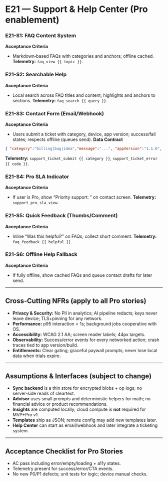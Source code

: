 # E21 — Support & Help Center (Pro enablement)

### E21-S1: FAQ Content System
**Acceptance Criteria**
- Markdown‑based FAQs with categories and anchors; offline cached.
**Telemetry:** `faq_view {{ topic }}`.

### E21-S2: Searchable Help
**Acceptance Criteria**
- Local search across FAQ titles and content; highlights and anchors to sections.
**Telemetry:** `faq_search {{ query }}`.

### E21-S3: Contact Form (Email/Webhook)
**Acceptance Criteria**
- Users submit a ticket with category, device, app version; success/fail states; respects offline (queues send).
**Data Contract**
```json
{ "category":"billing|bug|idea","message":"...", "appVersion":"1.1.0", "device":"..." }
```
**Telemetry:** `support_ticket_submit {{ category }}`, `support_ticket_error {{ code }}`.

### E21-S4: Pro SLA Indicator
**Acceptance Criteria**
- If user is Pro, show “Priority support: <target SLA>” on contact screen.
**Telemetry:** `support_pro_sla_view`.

### E21-S5: Quick Feedback (Thumbs/Comment)
**Acceptance Criteria**
- Inline “Was this helpful?” on FAQs; collect short comment.
**Telemetry:** `faq_feedback {{ helpful }}`.

### E21-S6: Offline Help Fallback
**Acceptance Criteria**
- If fully offline, show cached FAQs and queue contact drafts for later send.

---

## Cross‑Cutting NFRs (apply to all Pro stories)
- **Privacy & Security:** No PII in analytics; AI pipeline redacts; keys never leave device; TLS+pinning for any network.
- **Performance:** p95 interaction < 1s; background jobs cooperative with OS.
- **Accessibility:** WCAG 2.1 AA; screen reader labels; 44px targets.
- **Observability:** Success/error events for every networked action; crash traces tied to app version/build.
- **Entitlements:** Clear gating; graceful paywall prompts; never lose local data when trials expire.

---

## Assumptions & Interfaces (subject to change)
- **Sync backend** is a thin store for encrypted blobs + op logs; no server‑side reads of cleartext.
- **Advisor** uses small prompts and deterministic helpers for math; no financial advice or product recommendations.
- **Insights** are computed locally; cloud compute is **not** required for MVP+Pro v1.
- **Templates** ship as JSON; remote config may add new templates later.
- **Help Center** can start as email/webhook and later integrate a ticketing system.

---

## Acceptance Checklist for Pro Stories
- AC pass including error/empty/loading + a11y states.
- Telemetry present for success/error/CTA events.
- No new P0/P1 defects; unit tests for logic; device manual checks.
